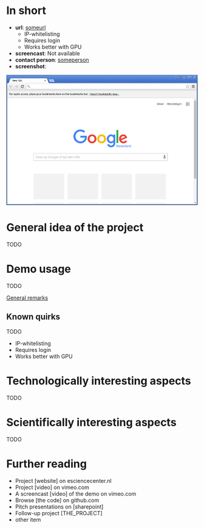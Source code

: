 # In short

- **url**: [someurl](someurl)
   - IP-whitelisting
   - Requires login
   - Works better with GPU
- **screencast**: Not available
- **contact person**: [someperson](https://www.esciencecenter.nl/profile/someperson)
- **screenshot**: 
 
![screenshot](/demos/template/screencapture-demo-template.png "template demo screenshot")

# General idea of the project

TODO

# Demo usage

TODO

[General remarks](demo-usage-general-remarks)

## Known quirks

TODO

- IP-whitelisting
- Requires login
- Works better with GPU


# Technologically interesting aspects

TODO

# Scientifically interesting aspects

TODO

# Further reading

- Project [website] on esciencecenter.nl
- Project [video] on vimeo.com
- A screencast [video] of the demo on vimeo.com
- Browse [the code] on github.com
- Pitch presentations on [sharepoint]
- Follow-up project [THE_PROJECT]
- other item






